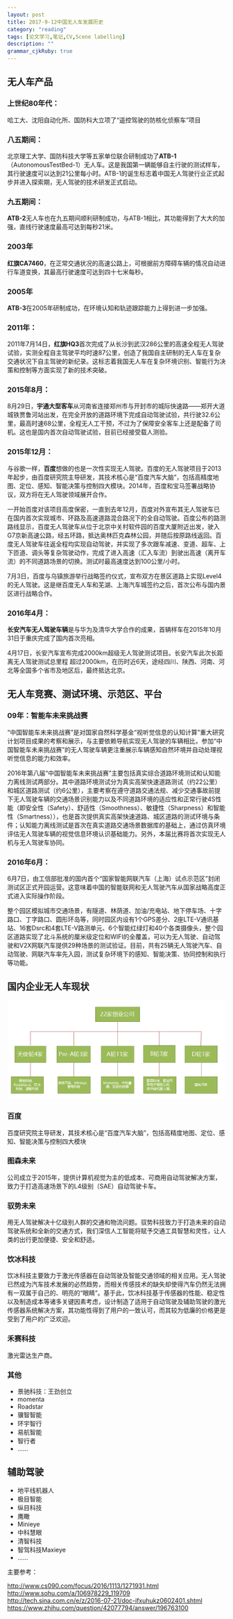 ```yaml
---
layout: post
title: 2017-9-12中国无人车发展历史 
category: "reading"
tags: [论文学习,笔记,CV,Scene labelling]
description: ""
grammar_cjkRuby: true
---
```



## 无人车产品

### 上世纪80年代：

哈工大、沈阳自动化所、国防科大立项了“遥控驾驶的防核化侦察车”项目

### 八五期间：

北京理工大学、国防科技大学等五家单位联合研制成功了**ATB-1**（AutonomousTestBed-1）无人车。这是我国第一辆能够自主行驶的测试样车，其行驶速度可以达到21公里每小时。ATB-1的诞生标志着中国无人驾驶行业正式起步并进入探索期，无人驾驶的技术研发正式启动。


### 九五期间：

**ATB-2**无人车也在九五期间顺利研制成功，与ATB-1相比，其功能得到了大大的加强，直线行驶速度最高可达到每秒21米。

### 2003年
**红旗CA7460**，在正常交通状况的高速公路上，可根据前方障碍车辆的情况自动进行车道变换，其最高行驶速度可达到四十七米每秒。

### 2005年

**ATB-3**在2005年研制成功，在环境认知和轨迹跟踪能力上得到进一步加强。

### 2011年：
2011年7月14日，**红旗HQ3**首次完成了从长沙到武汉286公里的高速全程无人驾驶试验，实测全程自主驾驶平均时速87公里，创造了我国自主研制的无人车在复杂交通状况下自主驾驶的新纪录。这标志着我国无人车在复杂环境识别、智能行为决策和控制等方面实现了新的技术突破。

### 2015年8月：
8月29日，**宇通大型客车**从河南省连接郑州市与开封市的城际快速路——郑开大道城铁贾鲁河站出发，在完全开放的道路环境下完成自动驾驶试验，共行驶32.6公里，最高时速68公里，全程无人工干预，不过为了保障安全客车上还是配备了司机。这也是国内首次自动驾驶试验，目前已经接受载人测验。

### 2015年12月：

与谷歌一样，**百度**想做的也是一次性实现无人驾驶。百度的无人驾驶项目于2013年起步，由百度研究院主导研发，其技术核心是“百度汽车大脑”，包括高精度地图、定位、感知、智能决策与控制四大模块。2014年，百度和宝马签署战略协议，双方将在无人驾驶领域展开合作。

一开始百度对该项目高度保密，一直到去年12月，百度对外宣布其无人驾驶车已在国内首次实现城市、环路及高速道路混合路况下的全自动驾驶。百度公布的路测路线显示，百度无人驾驶车从位于北京中关村软件园的百度大厦附近出发，驶入G7京新高速公路，经五环路，抵达奥林匹克森林公园，并随后按原路线返回。百度无人驾驶车往返全程均实现自动驾驶，并实现了多次跟车减速、变道、超车、上下匝道、调头等复杂驾驶动作，完成了进入高速（汇入车流）到驶出高速（离开车流）的不同道路场景的切换。测试时最高速度达到100公里/小时。

7月3日，百度与乌镇旅游举行战略签约仪式，宣布双方在景区道路上实现Level4的无人驾驶。这是继百度无人车和芜湖、上海汽车城签约之后，首次公布与国内景区进行战略合作。

### 2016年4月：
**长安汽车无人驾驶车辆**是与华为及清华大学合作的成果，首辆样车在2015年10月31日于重庆完成了国内首次亮相。

4月17日，长安汽车宣布完成2000km超级无人驾驶测试项目。长安汽车此次长距离无人驾驶测试总里程 超过2000km，在历时近6天，途经四川、陕西、河南、河北等全国多个省市及地区后，最终抵达北京。


## 无人车竞赛、测试环境、示范区、平台

### 09年：智能车未来挑战赛
“中国智能车未来挑战赛”是对国家自然科学基金“视听觉信息的认知计算”重大研究计划项目成果的考察和展示，与主要依赖导航实现无人驾驶的车辆相比，参加“中国智能车未来挑战赛”的无人驾驶车辆更注重展示车辆感知自然环境并自动处理视听觉信息的能力和效率。

2016年第八届“中国智能车未来挑战赛”主要包括真实综合道路环境测试和认知能力离线测试两部分。其中道路环境测试分为真实高架快速道路测试（约22公里）和城区道路测试（约6公里），主要考察在遵守道路交通法规、减少交通事故前提下无人驾驶车辆的交通场景识别能力以及不同道路环境的适应性和正常行驶4S性能（即安全性（Safety）、舒适性（Smoothness）、敏捷性（Sharpness）和智能性（Smartness）），也是首次提供真实高架快速道路、城区道路的测试环境与条件；认知能力离线测试是首次在真实道路交通场景数据库的基础上，通过仿真环境评估无人驾驶车辆的视觉信息环境认识基础能力。另外，本届比赛将首次实现无人机与无人驾驶车协同。

### 2016年6月：
6月7日，由工信部批准的国内首个“国家智能网联汽车（上海）试点示范区”封闭测试区正式开园运营。这意味着中国的智能联网和无人驾驶汽车从国家战略高度正式进入实际操作阶段。

整个园区模拟城市交通场景，有隧道、林荫道、加油/充电站、地下停车场、十字路口、丁字路口、圆形环岛等，同时园区内设有1个GPS差分、2座LTE-V通讯基站、16套Dsrc和4套LTE-V路测单元、6个智能红绿灯和40个各类摄像头，整个园区道路实现了北斗系统的厘米级定位和WIFI的全覆盖，可以为无人驾驶、自动驾驶和V2X网联汽车提供29种场景的测试验证。目前，共有25辆无人驾驶汽车、自动驾驶、网联汽车率先入园，测试复杂环境下的感知、智能决策、协同控制和执行等功能。

## 国内企业无人车现状

![enter description here][1]

### 百度
百度研究院主导研发，其技术核心是“百度汽车大脑”，包括高精度地图、定位、感知、智能决策与控制四大模块


### 图森未来
公司成立于2015年，提供计算机视觉为主的低成本、可商用自动驾驶解决方案，致力于打造高速场景下的L4级别（SAE）自动驾驶卡车。

### 驭势未来
用无人驾驶解决十亿级别人群的交通和物流问题。驭势科技致力于打造未来的自动驾驶系统和全新的交通方式，我们深信人工智能将赋予交通工具智慧和灵性，让人类的出行更加便捷、安全和舒适。


### 饮冰科技
饮冰科技主要致力于激光传感器在自动驾驶及智能交通领域的相关应用。无人驾驶已然成为汽车技术发展的必然趋势，而相关传感技术的缺失却使得汽车仍然无法拥有一双属于自己的、明亮的“眼睛”。基于此，饮冰科技基于传感器的性能、稳定性以及制造成本等诸多关键因素考虑，设计制造了适用于自动驾驶及辅助驾驶的激光传感器系统解决方案，其功能性得到了用户的一致认可，而其较为低廉的价格更是受到了用户的广泛欢迎。


### 禾赛科技
激光雷达生产商。

### 其他
- 景驰科技：王劲创立
- momenta
- Roadstar
- 骥智智能
- 环宇智行
- 易航智能
- 智行者
- ……

## 辅助驾驶
- 地平线机器人
- 极目智能
- 纵目科技
- 鹰瞰
- Minieye
- 中科慧眼
- 清智科技
- 智驾科技Maxieye
- ……




主要参考：

http://www.cs090.com/focus/2016/1113/1271931.html
http://www.sohu.com/a/106978229_119709
http://tech.sina.com.cn/e/z/2016-07-21/doc-ifxuhukz0602401.shtml
https://www.zhihu.com/question/42077794/answer/196763100


  [1]: ./images/1505229001131.jpg